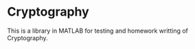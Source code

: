 Cryptography
============

This is a library in MATLAB for testing and homework writting of Cryptography.
